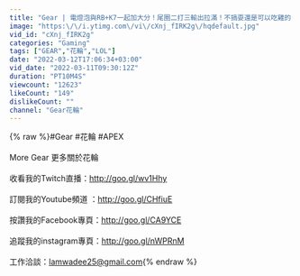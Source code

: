 ```yaml
---
title: "Gear | 電燈泡與RB+K7一起加大分！尾圈二打三輸出拉滿！不搞耍還是可以吃雞的！"
image: "https:\/\/i.ytimg.com\/vi\/cXnj_fIRK2g\/hqdefault.jpg"
vid_id: "cXnj_fIRK2g"
categories: "Gaming"
tags: ["GEAR","花輪","LOL"]
date: "2022-03-12T17:06:34+03:00"
vid_date: "2022-03-11T09:30:12Z"
duration: "PT10M4S"
viewcount: "12623"
likeCount: "149"
dislikeCount: ""
channel: "Gear花輪"
---
```

{% raw %}#Gear #花輪 #APEX<br /><br />More Gear 更多關於花輪<br /><br />收看我的Twitch直播：<a rel="nofollow" target="blank" href="http://goo.gl/wv1Hhy">http://goo.gl/wv1Hhy</a><br /><br />訂閱我的Youtube頻道 ：<a rel="nofollow" target="blank" href="http://goo.gl/CHfiuE">http://goo.gl/CHfiuE</a><br /><br />按讚我的Facebook專頁：<a rel="nofollow" target="blank" href="http://goo.gl/CA9YCE">http://goo.gl/CA9YCE</a><br /><br />追蹤我的instagram專頁：<a rel="nofollow" target="blank" href="http://goo.gl/nWPRnM">http://goo.gl/nWPRnM</a><br /><br />工作洽談：lamwadee25@gmail.com{% endraw %}
